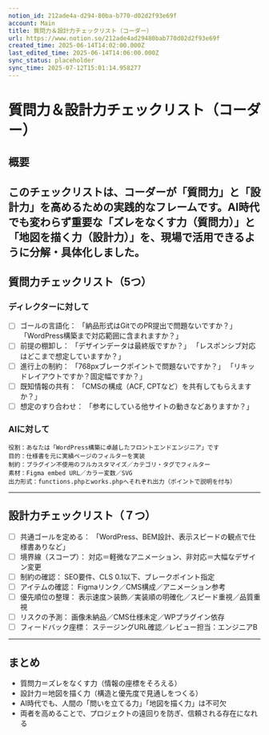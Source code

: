 ```yaml
---
notion_id: 212ade4a-d294-80ba-b770-d02d2f93e69f
account: Main
title: 質問力＆設計力チェックリスト（コーダー）
url: https://www.notion.so/212ade4ad29480bab770d02d2f93e69f
created_time: 2025-06-14T14:02:00.000Z
last_edited_time: 2025-06-14T14:06:00.000Z
sync_status: placeholder
sync_time: 2025-07-12T15:01:14.958277
---
```

# 質問力＆設計力チェックリスト（コーダー）

## 概要
このチェックリストは、コーダーが「質問力」と「設計力」を高めるための実践的なフレームです。AI時代でも変わらず重要な「ズレをなくす力（質問力）」と「地図を描く力（設計力）」を、現場で活用できるように分解・具体化しました。
---
## 質問力チェックリスト（5つ）
### ディレクターに対して
- [ ] ゴールの言語化：
  「納品形式はGitでのPR提出で問題ないですか？」
「WordPress構築まで対応範囲に含まれますか？」
- [ ] 前提の棚卸し：
  「デザインデータは最終版ですか？」
「レスポンシブ対応はどこまで想定していますか？」
- [ ] 進行上の制約：
  「768pxブレークポイントで問題ないですか？」
「リキッドレイアウトですか？固定幅ですか？」
- [ ] 既知情報の共有：
  「CMSの構成（ACF, CPTなど）を共有してもらえますか？」
- [ ] 想定のすり合わせ：
  「参考にしている他サイトの動きなどありますか？」
### AIに対して
```plain text
役割：あなたは「WordPress構築に卓越したフロントエンドエンジニア」です
目的：仕様書を元に実績ページのフィルターを実装
制約：プラグイン不使用のフルカスタマイズ／カテゴリ・タグでフィルター
素材：Figma embed URL／カラー変数／SVG
出力形式：functions.phpとworks.phpへそれぞれ出力（ポイントで説明を付与）
```
---
## 設計力チェックリスト（７つ）
- [ ] 共通ゴールを定める：
  「WordPress、BEM設計、表示スピードの観点で仕様書ありなど」
- [ ] 境界線（スコープ）：
  対応＝軽微なアニメーション、非対応＝大幅なデザイン変更
- [ ] 制約の確認：
  SEO要件、CLS 0.1以下、ブレークポイント指定
- [ ] アイテムの確認：
  Figmaリンク／CMS構成／アニメーション参考
- [ ] 優先順位の整理：
  表示速度＞装飾／実装順の明確化／スピード重視／品質重視
- [ ] リスクの予測：
  画像未納品／CMS仕様未定／WPプラグイン依存
- [ ] フィードバック座標：
  ステージングURL確認／レビュー担当：エンジニアB
---
## まとめ
- 質問力＝ズレをなくす力（情報の座標をそろえる）
- 設計力＝地図を描く力（構造と優先度で見通しをつくる）
- AI時代でも、人間の「問いを立てる力」「地図を描く力」は不可欠
- 両者を高めることで、プロジェクトの遠回りを防ぎ、信頼される存在になれる